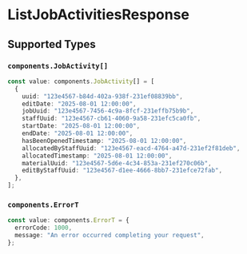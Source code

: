 # ListJobActivitiesResponse


## Supported Types

### `components.JobActivity[]`

```typescript
const value: components.JobActivity[] = [
  {
    uuid: "123e4567-b84d-402a-938f-231ef08839bb",
    editDate: "2025-08-01 12:00:00",
    jobUuid: "123e4567-7456-4c9a-8fcf-231effb75b9b",
    staffUuid: "123e4567-cb61-4060-9a58-231efc5ca0fb",
    startDate: "2025-08-01 12:00:00",
    endDate: "2025-08-01 12:00:00",
    hasBeenOpenedTimestamp: "2025-08-01 12:00:00",
    allocatedByStaffUuid: "123e4567-eacd-4764-a47d-231ef2f81deb",
    allocatedTimestamp: "2025-08-01 12:00:00",
    materialUuid: "123e4567-5d6e-4c34-853a-231ef270c06b",
    editByStaffUuid: "123e4567-d1ee-4666-8bb7-231efce72fab",
  },
];
```

### `components.ErrorT`

```typescript
const value: components.ErrorT = {
  errorCode: 1000,
  message: "An error occurred completing your request",
};
```

